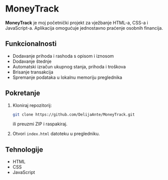 # MoneyTrack

**MoneyTrack** je moj početnički projekt za vježbanje HTML-a, CSS-a i JavaScript-a. Aplikacija omogućuje jednostavno praćenje osobnih financija.

## Funkcionalnosti

- Dodavanje prihoda i rashoda s opisom i iznosom
- Dodavanje štednje
- Automatski izračun ukupnog stanja, prihoda i troškova  
- Brisanje transakcija  
- Spremanje podataka u lokalnu memoriju preglednika  

## Pokretanje

1. Kloniraj repozitorij:  
   ```bash
   git clone https://github.com/DelijaAnte/MoneyTrack.git
   ```  
   ili preuzmi ZIP i raspakiraj.

2. Otvori `index.html` datoteku u pregledniku.

## Tehnologije

- HTML  
- CSS  
- JavaScript  
